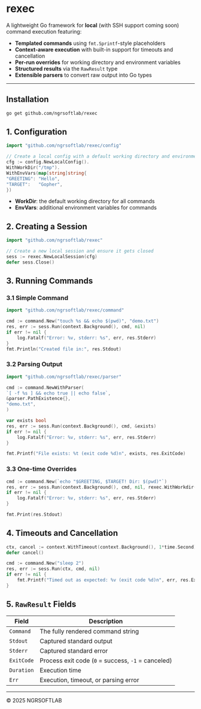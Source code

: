 # rexec

A lightweight Go framework for **local** (with SSH support coming soon) command execution featuring:

- **Templated commands** using `fmt.Sprintf`-style placeholders
- **Context-aware execution** with built-in support for timeouts and cancellation
- **Per-run overrides** for working directory and environment variables
- **Structured results** via the `RawResult` type
- **Extensible parsers** to convert raw output into Go types

---

## Installation

```bash
go get github.com/ngrsoftlab/rexec
```

## 1. Configuration

```go
import "github.com/ngrsoftlab/rexec/config"

// Create a local config with a default working directory and environment variables
cfg := config.NewLocalConfig().
WithWorkDir("/tmp").
WithEnvVars(map[string]string{
"GREETING": "Hello",
"TARGET":   "Gopher",
})
```

- **WorkDir**: the default working directory for all commands
- **EnvVars**: additional environment variables for commands

## 2. Creating a Session

```go
import "github.com/ngrsoftlab/rexec"

// Create a new local session and ensure it gets closed
sess := rexec.NewLocalSession(cfg)
defer sess.Close()
```

## 3. Running Commands

### 3.1 Simple Command

```go
import "github.com/ngrsoftlab/rexec/command"

cmd := command.New("touch %s && echo $(pwd)", "demo.txt")
res, err := sess.Run(context.Background(), cmd, nil)
if err != nil {
    log.Fatalf("Error: %v, stderr: %s", err, res.Stderr)
}
fmt.Println("Created file in:", res.Stdout)
```

### 3.2 Parsing Output

```go
import "github.com/ngrsoftlab/rexec/parser"

cmd := command.NewWithParser(
`[ -f %s ] && echo true || echo false`,
&parser.PathExistence{},
"demo.txt",
)

var exists bool
res, err := sess.Run(context.Background(), cmd, &exists)
if err != nil {
    log.Fatalf("Error: %v, stderr: %s", err, res.Stderr)
}

fmt.Printf("File exists: %t (exit code %d)n", exists, res.ExitCode)
```

### 3.3 One-time Overrides

```go
cmd := command.New(`echo "$GREETING, $TARGET! Dir: $(pwd)"`)
res, err := sess.Run(context.Background(), cmd, nil, rexec.WithWorkdir("/home"), rexec.WithEnvVar("TARGET","Analytics"))
if err != nil {
    log.Fatalf("Error: %v, stderr: %s", err, res.Stderr)
}

fmt.Print(res.Stdout)
```

## 4. Timeouts and Cancellation

```go
ctx, cancel := context.WithTimeout(context.Background(), 1*time.Second)
defer cancel()

cmd := command.New("sleep 2")
res, err := sess.Run(ctx, cmd, nil)
if err != nil {
    fmt.Printf("Timed out as expected: %v (exit code %d)n", err, res.ExitCode)
}

```

## 5. `RawResult` Fields

| Field      | Description                                                  |
|------------|--------------------------------------------------------------|
| `Command`  | The fully rendered command string                            |
| `Stdout`   | Captured standard output                                     |
| `Stderr`   | Captured standard error                                      |
| `ExitCode` | Process exit code (`0` = success, `-1` = canceled)         |
| `Duration` | Execution time                                              |
| `Err`      | Execution, timeout, or parsing error                        |

---

© 2025 NGRSOFTLAB
